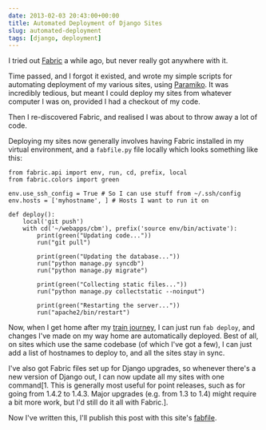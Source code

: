 ```yaml
---
date: 2013-02-03 20:43:00+00:00
title: Automated Deployment of Django Sites
slug: automated-deployment
tags: [django, deployment]
---
```


I tried out [Fabric](http://fabfile.org) a while ago, but never
really got anywhere with it.

Time passed, and I forgot it existed, and wrote my simple scripts for
automating deployment of my various sites, using
[Paramiko](http://www.lag.net/paramiko/). It was incredibly tedious,
but meant I could deploy my sites from whatever computer I was on,
provided I had a checkout of my code.

Then I re-discovered Fabric, and realised I was about to throw away a
lot of code.

<!-- more -->

Deploying my sites now generally involves having Fabric installed in
my virtual environment, and a `fabfile.py` file locally which looks
something like this:

```
from fabric.api import env, run, cd, prefix, local
from fabric.colors import green

env.use_ssh_config = True # So I can use stuff from ~/.ssh/config
env.hosts = ['myhostname', ] # Hosts I want to run it on

def deploy():
    local('git push')
    with cd('~/webapps/cbm'), prefix('source env/bin/activate'):
        print(green("Updating code..."))
        run("git pull")

        print(green("Updating the database..."))
        run("python manage.py syncdb")
        run("python manage.py migrate")

        print(green("Collecting static files..."))
        run("python manage.py collectstatic --noinput")

        print(green("Restarting the server..."))
        run("apache2/bin/restart")
```

Now, when I get home after my [train
journey](https://www.dominicrodger.com/2012/07/09/ubuntu-netbook/), I
can just run `fab deploy`, and changes I've made on my way home are
automatically deployed. Best of all, on sites which use the same
codebase (of which I've got a few), I can just add a list of
hostnames to deploy to, and all the sites stay in sync.

I've also got Fabric files set up for Django upgrades, so whenever
there's a new version of Django out, I can now update all my sites
with one command[1. This is generally most useful for point releases,
such as for going from 1.4.2 to 1.4.3. Major upgrades (e.g. from 1.3
to 1.4) might require a bit more work, but I'd still do it all with
Fabric.].

Now I've written this, I'll publish this post with this site's
[fabfile](https://github.com/dominicrodger/dominicrodger.com/blob/master/fabfile.py).
